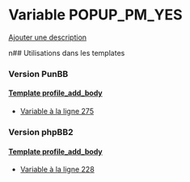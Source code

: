 # Variable POPUP_PM_YES
[Ajouter une description](https://fa-tvars.appspot.com/POPUP_PM_YES)

n## Utilisations dans les templates

### Version PunBB

#### [Template profile_add_body](punbb/profile_add_body.md)
* [Variable à la ligne 275](../punbb/profile_add_body.tpl#L275)

### Version phpBB2

#### [Template profile_add_body](subsilver/profile_add_body.md)
* [Variable à la ligne 228](../subsilver/profile_add_body.tpl#L228)